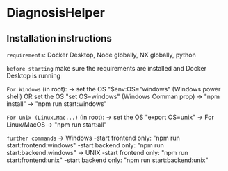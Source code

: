 # DiagnosisHelper

## Installation instructions

`requirements`: Docker Desktop, Node globally, NX globally, python

`before starting`
 make sure the requirements are installed and Docker Desktop is running

`For Windows` (in root):
-> set the OS "$env:OS="windows" (Windows power shell) OR set the OS "set OS=windows" (Windows Comman prop)
-> "npm install"
-> "npm run start:windows"

`For Unix (Linux,Mac...)` (in root):
-> set the OS "export OS=unix"
-> For Linux/MacOS -> "npm run start:all"

`further commands`
-> Windows
    -start frontend only: "npm run start:frontend:windows"
    -start backend only: "npm run start:backend:windows"
-> UNIX
    -start frontend only: "npm run start:frontend:unix"
    -start backend only: "npm run start:backend:unix"
